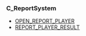 ### C\_ReportSystem

* [OPEN\_REPORT\_PLAYER](https://wow.gamepedia.com/OPEN_REPORT_PLAYER)
* [REPORT\_PLAYER\_RESULT](https://wow.gamepedia.com/REPORT_PLAYER_RESULT)




